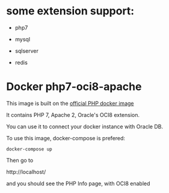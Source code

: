# some extension support: 

- php7

- mysql

- sqlserver

- redis

# Docker php7-oci8-apache

This image is built on the [official PHP docker image](https://hub.docker.com/_/php/)

It contains PHP 7, Apache 2, Oracle's OCI8 extension.

You can use it to connect your docker instance with Oracle DB.

To use this image, docker-compose is prefered:

```
docker-compose up
```

Then go to 

http://localhost/

and you should see the PHP Info page, with OCI8 enabled
